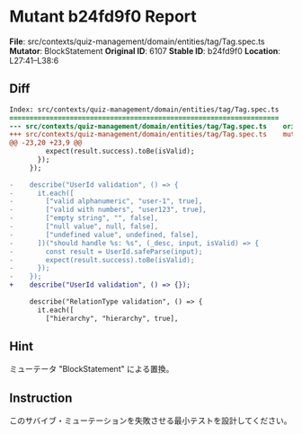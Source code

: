 # Mutant b24fd9f0 Report

**File**: src/contexts/quiz-management/domain/entities/tag/Tag.spec.ts
**Mutator**: BlockStatement
**Original ID**: 6107
**Stable ID**: b24fd9f0
**Location**: L27:41–L38:6

## Diff

```diff
Index: src/contexts/quiz-management/domain/entities/tag/Tag.spec.ts
===================================================================
--- src/contexts/quiz-management/domain/entities/tag/Tag.spec.ts	original
+++ src/contexts/quiz-management/domain/entities/tag/Tag.spec.ts	mutated #6107
@@ -23,20 +23,9 @@
         expect(result.success).toBe(isValid);
       });
     });
 
-    describe("UserId validation", () => {
-      it.each([
-        ["valid alphanumeric", "user-1", true],
-        ["valid with numbers", "user123", true],
-        ["empty string", "", false],
-        ["null value", null, false],
-        ["undefined value", undefined, false],
-      ])("should handle %s: %s", (_desc, input, isValid) => {
-        const result = UserId.safeParse(input);
-        expect(result.success).toBe(isValid);
-      });
-    });
+    describe("UserId validation", () => {});
 
     describe("RelationType validation", () => {
       it.each([
         ["hierarchy", "hierarchy", true],
```

## Hint

ミューテータ "BlockStatement" による置換。

## Instruction

このサバイブ・ミューテーションを失敗させる最小テストを設計してください。
